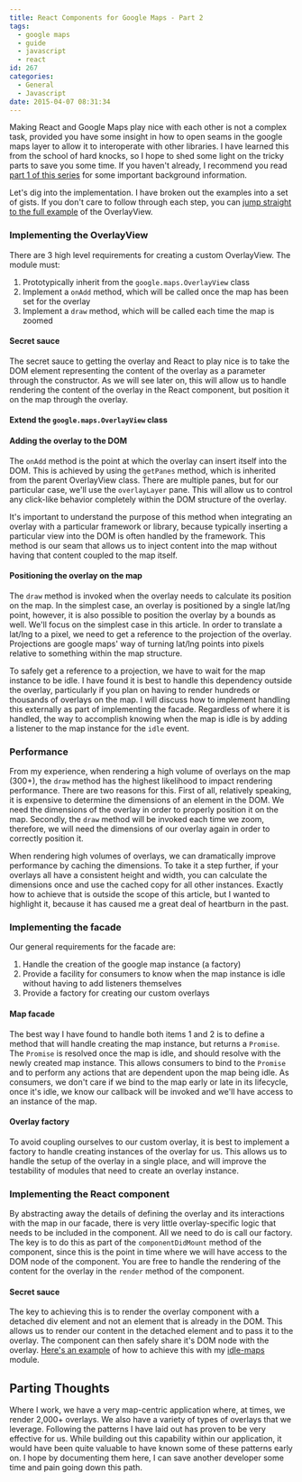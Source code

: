 ```yaml
---
title: React Components for Google Maps - Part 2
tags:
  - google maps
  - guide
  - javascript
  - react
id: 267
categories:
  - General
  - Javascript
date: 2015-04-07 08:31:34
---
```


Making React and Google Maps play nice with each other is not a complex task, provided you have some insight in how to open seams in the google maps layer to allow it to interoperate with other libraries. I have learned this from the school of hard knocks, so I hope to shed some light on the tricky parts to save you some time. If you haven't already, I recommend you read [part 1 of this series](http://attackofzach.com/react-components-for-google-maps-part-1/) for some important background information.

Let's dig into the implementation. I have broken out the examples into a set of gists. If you don't care to follow through each step, you can [jump straight to the full example](https://gist.github.com/zpratt/7ed18be2573e1bb194cc) of the OverlayView.

### Implementing the OverlayView

There are 3 high level requirements for creating a custom OverlayView. The module must:

1.  Prototypically inherit from the `google.maps.OverlayView` class
2.  Implement a `onAdd` method, which will be called once the map has been set for the overlay
3.  Implement a `draw` method, which will be called each time the map is zoomed

#### Secret sauce

The secret sauce to getting the overlay and React to play nice is to take the DOM element representing the content of the overlay as a parameter through the constructor. As we will see later on, this will allow us to handle rendering the content of the overlay in the React component, but position it on the map through the overlay.

#### Extend the `google.maps.OverlayView` class

<script src="https://gist.github.com/zpratt/bc28f1d36da2eea584e3.js"></script>

#### Adding the overlay to the DOM

<script src="https://gist.github.com/zpratt/d2310a9cd8f9618a3b56.js"></script>

The `onAdd` method is the point at which the overlay can insert itself into the DOM. This is achieved by using the `getPanes` method, which is inherited from the parent OverlayView class. There are multiple panes, but for our particular case, we'll use the `overlayLayer` pane. This will allow us to control any click-like behavior completely within the DOM structure of the overlay.

It's important to understand the purpose of this method when integrating an overlay with a particular framework or library, because typically inserting a particular view into the DOM is often handled by the framework. This method is our seam that allows us to inject content into the map without having that content coupled to the map itself.

#### Positioning the overlay on the map

<script src="https://gist.github.com/zpratt/87db98b7ebc36b31a2c2.js"></script>

The `draw` method is invoked when the overlay needs to calculate its position on the map. In the simplest case, an overlay is positioned by a single lat/lng point, however, it is also possible to position the overlay by a bounds as well. We'll focus on the simplest case in this article. In order to translate a lat/lng to a pixel, we need to get a reference to the projection of the overlay. Projections are google maps' way of turning lat/lng points into pixels relative to something within the map structure.

To safely get a reference to a projection, we have to wait for the map instance to be idle. I have found it is best to handle this dependency outside the overlay, particularly if you plan on having to render hundreds or thousands of overlays on the map. I will discuss how to implement handling this externally as part of implementing the facade. Regardless of where it is handled, the way to accomplish knowing when the map is idle is by adding a listener to the map instance for the `idle` event.

### Performance

From my experience, when rendering a high volume of overlays on the map (300+), the `draw` method has the highest likelihood to impact rendering performance. There are two reasons for this. First of all, relatively speaking, it is expensive to determine the dimensions of an element in the DOM. We need the dimensions of the overlay in order to properly position it on the map. Secondly, the `draw` method will be invoked each time we zoom, therefore, we will need the dimensions of our overlay again in order to correctly position it.

When rendering high volumes of overlays, we can dramatically improve performance by caching the dimensions. To take it a step further, if your overlays all have a consistent height and width, you can calculate the dimensions once and use the cached copy for all other instances. Exactly how to achieve that is outside the scope of this article, but I wanted to highlight it, because it has caused me a great deal of heartburn in the past.

### Implementing the facade

Our general requirements for the facade are:

1.  Handle the creation of the google map instance (a factory)
2.  Provide a facility for consumers to know when the map instance is idle without having to add listeners themselves
3.  Provide a factory for creating our custom overlays

#### Map facade

<script src="https://gist.github.com/zpratt/856f523fd72e6dfc76f2.js"></script>

The best way I have found to handle both items 1 and 2 is to define a method that will handle creating the map instance, but returns a `Promise`. The `Promise` is resolved once the map is idle, and should resolve with the newly created map instance. This allows consumers to bind to the `Promise` and to perform any actions that are dependent upon the map being idle. As consumers, we don't care if we bind to the map early or late in its lifecycle, once it's idle, we know our callback will be invoked and we'll have access to an instance of the map.

#### Overlay factory

<script src="https://gist.github.com/zpratt/8c274163e6db89ec1b3f.js"></script>

To avoid coupling ourselves to our custom overlay, it is best to implement a factory to handle creating instances of the overlay for us. This allows us to handle the setup of the overlay in a single place, and will improve the testability of modules that need to create an overlay instance.

### Implementing the React component

<script src="https://gist.github.com/zpratt/8833c6f4b4b83437b411.js"></script>

By abstracting away the details of defining the overlay and its interactions with the map in our facade, there is very little overlay-specific logic that needs to be included in the component. All we need to do is call our factory. The key is to do this as part of the `componentDidMount` method of the component, since this is the point in time where we will have access to the DOM node of the component. You are free to handle the rendering of the content for the overlay in the `render` method of the component.

#### Secret sauce

The key to achieving this is to render the overlay component with a detached div element and not an element that is already in the DOM. This allows us to render our content in the detached element and to pass it to the overlay. The component can then safely share it's DOM node with the overlay. [Here's an example](https://github.com/zpratt/idle-maps/blob/master/examples/map-component.jsx) of how to achieve this with my [idle-maps](https://github.com/zpratt/idle-maps) module.

## Parting Thoughts

Where I work, we have a very map-centric application where, at times, we render 2,000+ overlays. We also have a variety of types of overlays that we leverage. Following the patterns I have laid out has proven to be very effective for us. While building out this capability within our application, it would have been quite valuable to have known some of these patterns early on. I hope by documenting them here, I can save another developer some time and pain going down this path.
